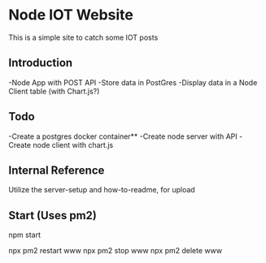 # Node IOT Website
This is a simple site to catch some IOT posts

## Introduction
-Node App with POST API
-Store data in PostGres
-Display data in a Node Client table (with Chart.js?)

## Todo
-Create a postgres docker container**
-Create node server with API
-Create node client with chart.js

## Internal Reference
Utilize the server-setup and how-to-readme, for upload

## Start (Uses pm2)
npm start

npx pm2 restart www
npx pm2 stop www
npx pm2 delete www